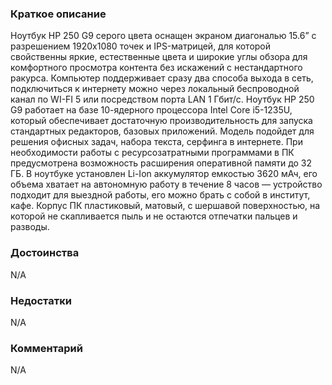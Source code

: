 ### **Краткое описание**
Ноутбук HP 250 G9 серого цвета оснащен экраном диагональю 15.6” с разрешением 1920x1080 точек и IPS-матрицей, для которой свойственны яркие, естественные цвета и широкие углы обзора для комфортного просмотра контента без искажений с нестандартного ракурса. Компьютер поддерживает сразу два способа выхода в сеть, подключиться к интернету можно через локальный беспроводной канал по WI-FI 5 или посредством порта LAN 1 Гбит/с.  Ноутбук HP 250 G9 работает на базе 10-ядерного процессора Intel Core i5-1235U, который обеспечивает достаточную производительность для запуска стандартных редакторов, базовых приложений. Модель подойдет для решения офисных задач, набора текста, серфинга в интернете. При необходимости работы с ресурсозатратными программами в ПК предусмотрена возможность расширения оперативной памяти до 32 ГБ. В ноутбуке установлен Li-Ion аккумулятор емкостью 3620 мАч, его объема хватает на автономную работу в течение 8 часов — устройство подходит для выездной работы, его можно брать с собой в институт, кафе. Корпус ПК пластиковый, матовый, с шершавой поверхностью, на которой не скапливается пыль и не остаются отпечатки пальцев и разводы.

### **Достоинства**
N/A

### **Недостатки**
N/A

### **Комментарий**
N/A
